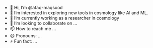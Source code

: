 - 👋 Hi, I’m @afaq-maqsood
- 👀 I’m interested in exploring new tools in cosmology like AI and ML.
- 🌱 I’m currently working as a researcher in cosmology
- 💞️ I’m looking to collaborate on ...
- 📫 How to reach me ...
- 😄 Pronouns: ...
- ⚡ Fun fact: ...

<!---
afaq-maqsood/afaq-maqsood is a ✨ special ✨ repository because its `README.md` (this file) appears on your GitHub profile.
You can click the Preview link to take a look at your changes.
--->
